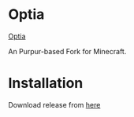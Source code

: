 # Optia

[Optia](https://i.imgur.com/tLT9TnM.png)

An Purpur-based Fork for Minecraft.

# Installation

Download release from [here](https://github.com/Minionguyjpro/Optia/releases)

